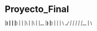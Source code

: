 # Proyecto_Final

|__) |  |  |__) |  | |\ | |\ | |__  |__) 
|__) |  |  |  \ \__/ | \| | \| |___ |  \ 

